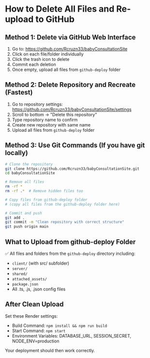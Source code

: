 # How to Delete All Files and Re-upload to GitHub

## Method 1: Delete via GitHub Web Interface

1. Go to: https://github.com/Rcruzn33/babyConsultationSite
2. Click on each file/folder individually
3. Click the trash icon to delete
4. Commit each deletion
5. Once empty, upload all files from `github-deploy` folder

## Method 2: Delete Repository and Recreate (Fastest)

1. Go to repository settings: https://github.com/Rcruzn33/babyConsultationSite/settings
2. Scroll to bottom → "Delete this repository"
3. Type repository name to confirm
4. Create new repository with same name
5. Upload all files from `github-deploy` folder

## Method 3: Use Git Commands (If you have git locally)

```bash
# Clone the repository
git clone https://github.com/Rcruzn33/babyConsultationSite.git
cd babyConsultationSite

# Remove all files
rm -rf *
rm -rf .*  # Remove hidden files too

# Copy files from github-deploy folder
# (copy all files from the github-deploy folder here)

# Commit and push
git add .
git commit -m "Clean repository with correct structure"
git push origin main
```

## What to Upload from github-deploy Folder

✅ All files and folders from the `github-deploy` directory including:
- `client/` (with src/ subfolder)
- `server/`
- `shared/`
- `attached_assets/`
- `package.json`
- All .ts, .js, .json config files

## After Clean Upload

Set these Render settings:
- Build Command: `npm install && npm run build`
- Start Command: `npm start`
- Environment Variables: DATABASE_URL, SESSION_SECRET, NODE_ENV=production

Your deployment should then work correctly.
